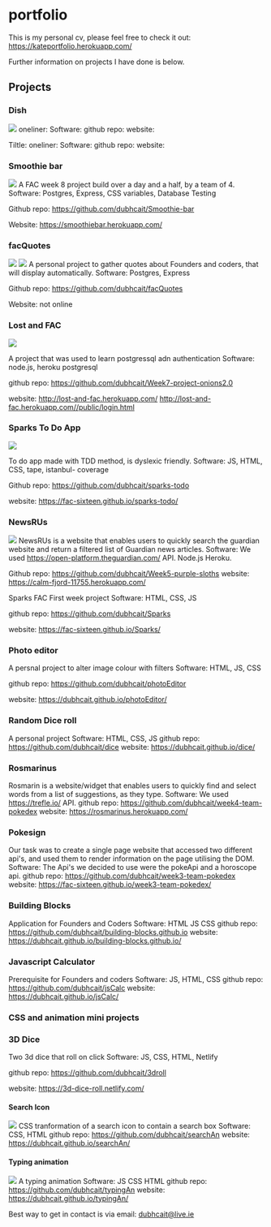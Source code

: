 # portfolio


This is my personal cv, please feel free to check it out: https://kateportfolio.herokuapp.com/

Further information on projects I have done is below. 

## Projects



### Dish
![](https://i.imgur.com/wjKlKEd.png)
oneliner:
Software:
github repo: 
website:

Tiltle:
oneliner:
Software:
github repo: 
website:

### Smoothie bar

![](https://i.imgur.com/G2cx6xm.png)
A FAC week 8 project build over a day and a half, by a team of 4. 
Software: Postgres, Express, CSS variables, Database Testing

Github repo: https://github.com/dubhcait/Smoothie-bar

Website: https://smoothiebar.herokuapp.com/

### facQuotes
![](https://i.imgur.com/ZrLbO7m.png)
![](https://i.imgur.com/oNK3LuB.png)
A personal project to gather quotes about Founders and coders, that will display automatically.
Software: Postgres, Express 

Github repo: https://github.com/dubhcait/facQuotes 

Website: not online






### Lost and FAC

![](https://i.imgur.com/RmGF1fu.png)

A project that was used to learn postgressql adn authentication
Software: node.js, heroku postgresql

github repo: https://github.com/dubhcait/Week7-project-onions2.0

website: http://lost-and-fac.herokuapp.com/
      http://lost-and-fac.herokuapp.com//public/login.html 


### Sparks To Do App
![](https://i.imgur.com/uVcAhL1.png)

To do app made with TDD method, is dyslexic friendly.
Software: JS, HTML, CSS, tape, istanbul- coverage

Github repo: https://github.com/dubhcait/sparks-todo

website: https://fac-sixteen.github.io/sparks-todo/

### NewsRUs
![](https://i.imgur.com/1Z4ayCE.png)
NewsRUs is a website that enables users to quickly search the guardian website and return a filtered list of Guardian news articles.
Software: We used https://open-platform.theguardian.com/ API. Node.js Heroku.

Github repo: https://github.com/dubhcait/Week5-purple-sloths 
website: https://calm-fjord-11755.herokuapp.com/

Sparks
FAC First week project 
Software: HTML, CSS, JS

github repo: https://github.com/dubhcait/Sparks

website: https://fac-sixteen.github.io/Sparks/

### Photo editor
A persnal project to alter image colour with filters
Software: HTML, JS, CSS

github repo: https://github.com/dubhcait/photoEditor

website: https://dubhcait.github.io/photoEditor/

### Random Dice roll
A personal project
Software: HTML, CSS, JS
github repo: https://github.com/dubhcait/dice
website: https://dubhcait.github.io/dice/

### Rosmarinus
Rosmarin is a website/widget that enables users to quickly find and select words from a list of suggestions, as they type. 
Software: We used https://trefle.io/ API.
github repo: https://github.com/dubhcait/week4-team-pokedex
website: https://rosmarinus.herokuapp.com/

### Pokesign
Our task was to create a single page website that accessed two different api's, and used them to render information on the page utilising the DOM.
Software: The Api's we decided to use were the pokeApi and a horoscope api.
github repo: https://github.com/dubhcait/week3-team-pokedex
website: https://fac-sixteen.github.io/week3-team-pokedex/

### Building Blocks
Application for Founders and Coders
Software: HTML JS CSS
github repo: https://github.com/dubhcait/building-blocks.github.io
website: https://dubhcait.github.io/building-blocks.github.io/

### Javascript Calculator
Prerequisite for Founders and coders
Software: JS, HTML, CSS
github repo: https://github.com/dubhcait/jsCalc
website: https://dubhcait.github.io/jsCalc/

### CSS and animation mini projects

### 3D Dice
Two 3d dice that roll on click
Software: JS, CSS, HTML, Netlify

github repo: https://github.com/dubhcait/3droll

website: https://3d-dice-roll.netlify.com/

#### Search Icon
![](https://i.imgur.com/knRcycS.png)
CSS tranformation of a search icon to contain a search box
Software: CSS, HTML
github repo: https://github.com/dubhcait/searchAn
website: https://dubhcait.github.io/searchAn/

#### Typing animation
![](https://i.imgur.com/cOP8Sic.png)
A typing animation
Software: JS CSS HTML
github repo: https://github.com/dubhcait/typingAn
website: https://dubhcait.github.io/typingAn/


Best way to get in contact is via email: dubhcait@live.ie
